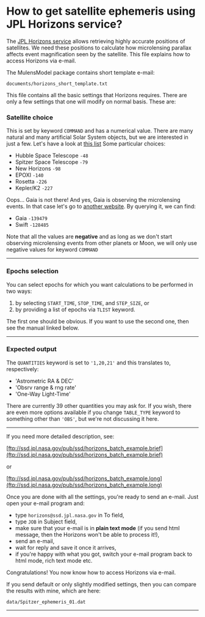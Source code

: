 # How to get satellite ephemeris using JPL Horizons service?

The [JPL Horizons service](http://ssd.jpl.nasa.gov/?horizons) allows retrieving 
highly accurate positions of satellites. We need these positions to calculate 
how microlensing parallax affects event magnification seen by the satellite. 
This file explains how to access Horizons via e-mail.

The MulensModel package contains short template e-mail: 

`documents/horizons_short_template.txt`

This file contains all the basic settings that Horizons requires. There are only 
a few settings that one will modify on normal basis. These are:

### Satellite choice

This is set by keyword `COMMAND` and has a numerical value. There are many 
natural and many artificial Solar System objects, but we are interested in 
just a few. Let's have a look at 
[this list](http://naif.jpl.nasa.gov/pub/naif/toolkit_docs/FORTRAN/req/naif_ids.html)
Some particular choices:

* Hubble Space Telescope `-48`
* Spitzer Space Telescope `-79`
* New Horizons `-98`
* EPOXI `-140`
* Rosetta `-226`
* Kepler/K2 `-227`

Oops... Gaia is not there! And yes, Gaia is observing the microlensing events. 
In that case let's go to 
[another website](http://ssd.jpl.nasa.gov/horizons.cgi). 
By querying it, we can find:

* Gaia `-139479`
* Swift `-128485`

Note that all the values are __negative__ and as long as we don't start observing 
microlensing events from other planets or Moon, we will only use negative 
values for keyword `COMMAND`

---

### Epochs selection

You can select epochs for which you want calculations to be performed in two 
ways: 

1. by selecting `START_TIME`, `STOP_TIME`, and `STEP_SIZE`, or
2. by providing a list of epochs via `TLIST` keyword. 

The first one should be obvious. If you want to use the second one, then see 
the manual linked below. 

---

### Expected output

The `QUANTITIES` keyword is set to `'1,20,21'` and this translates to, 
respectively:

* 'Astrometric RA & DEC'
* 'Obsrv range & rng rate'
* 'One-Way Light-Time'

There are currently 39 other quantities you may ask for. If you wish, there 
are even more options available if you change `TABLE_TYPE` keyword to 
something other than `'OBS'`, but we're not discussing it here.

---

If you need more detailed description, see:

[ftp://ssd.jpl.nasa.gov/pub/ssd/horizons_batch_example.brief](ftp://ssd.jpl.nasa.gov/pub/ssd/horizons_batch_example.brief)

or

[ftp://ssd.jpl.nasa.gov/pub/ssd/horizons_batch_example.long](ftp://ssd.jpl.nasa.gov/pub/ssd/horizons_batch_example.long)

Once you are done with all the settings, you're ready to send an e-mail. 
Just open your e-mail program and: 

 * type `horizons@ssd.jpl.nasa.gov` in To field,
 * type `JOB` in Subject field,
 * make sure that your e-mail is in __plain text mode__ (if you send html message, then the Horizons won't be able to process it!),
 * send an e-mail,
 * wait for reply and save it once it arrives,
 * if you're happy with what you got, switch your e-mail program back to html mode, rich text mode etc.

Congratulations! You now know how to access Horizons via e-mail.

If you send default or only slightly modified settings, then you can compare the results with mine, which are here:

`data/Spitzer_ephemeris_01.dat`

---

